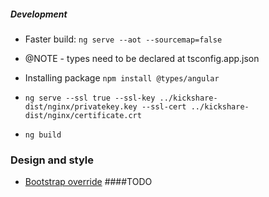##### Development
* Faster build: ``ng serve --aot --sourcemap=false``
* @NOTE - types need to be declared at tsconfig.app.json
* Installing package ``npm install @types/angular``

* ``ng serve --ssl true --ssl-key ../kickshare-dist/nginx/privatekey.key --ssl-cert ../kickshare-dist/nginx/certificate.crt``
* ``ng build``

### Design and style
* [Bootstrap override](https://github.com/twbs/bootstrap/issues/23112)
####TODO